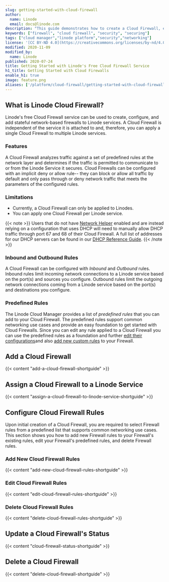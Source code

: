 ```yaml
---
slug: getting-started-with-cloud-firewall
author:
  name: Linode
  email: docs@linode.com
description: "This guide demonstrates how to create a Cloud Firewall, edit firewall rules, and apply it to a Linode."
keywords: ["firewall", "cloud firewall", "security", "securing"]
tags: ["cloud manager","linode platform","security","networking"]
license: '[CC BY-ND 4.0](https://creativecommons.org/licenses/by-nd/4.0)'
modified: 2020-11-09
modified_by:
  name: Linode
published: 2020-07-24
title: Getting Started with Linode's Free Cloud Firewall Service
h1_title: Getting Started with Cloud Firewalls
enable_h1: true
image: feature.png
aliases: ['/platform/cloud-firewall/getting-started-with-cloud-firewall/']
---
```


## What is Linode Cloud Firewall?

Linode's free Cloud Firewall service can be used to create, configure, and add stateful network-based firewalls to Linode services. A Cloud Firewall is independent of the service it is attached to and, therefore, you can apply a single Cloud Firewall to multiple Linode services.

### Features

A Cloud Firewall analyzes traffic against a set of predefined rules at the network layer and determines if the traffic is permitted to communicate to or from the Linode Service it secures. Cloud Firewalls can be configured with an implicit deny or allow rule-- they can block or allow all traffic by default and only pass through or deny network traffic that meets the parameters of the configured rules.

### Limitations

- Currently, a Cloud Firewall can only be applied to Linodes.
- You can apply one Cloud Firewall per Linode service.

{{< note >}}
Users that do not have [Network Helper](/docs/guides/network-helper/) enabled and are instead relying on a configuration that uses DHCP will need to manually allow DHCP traffic through port 67 and 68 of their Cloud Firewall. A full list of addresses for our DHCP servers can be found in our [DHCP Reference Guide](/docs/guides/dhcp-ip-address-reference/).
{{< /note >}}

### Inbound and Outbound Rules

A Cloud Firewall can be configured with *Inbound* and *Outbound* rules. Inbound rules limit incoming network connections to a Linode service based on the port(s) and sources you configure. Outbound rules limit the outgoing network connections coming from a Linode service based on the port(s) and destinations you configure.

### Predefined Rules

The Linode Cloud Manager provides a list of *predefined rules* that you can add to your Cloud Firewall. The predefined rules support common networking use cases and provide an easy foundation to get started with Cloud Firewalls. Since you can edit any rule applied to a Cloud Firewall you can use the predefined rules as a foundation and further [edit their configurations](/docs/products/networking/cloud-firewall/guides/edit-rules/)and also [add new custom rules](/docs/products/networking/cloud-firewall/guides/add-rules/) to your Firewall.

## Add a Cloud Firewall

{{< content "add-a-cloud-firewall-shortguide" >}}

## Assign a Cloud Firewall to a Linode Service

{{< content "assign-a-cloud-firewall-to-linode-service-shortguide" >}}

## Configure Cloud Firewall Rules

Upon initial creation of a Cloud Firewall, you are required to select Firewall rules from a predefined list that supports common networking use cases. This section shows you how to add new Firewall rules to your Firewall's existing rules, edit your Firewall's predefined rules, and delete Firewall rules.

### Add New Cloud Firewall Rules

{{< content "add-new-cloud-firewall-rules-shortguide" >}}

### Edit Cloud Firewall Rules

{{< content "edit-cloud-firewall-rules-shortguide" >}}

### Delete Cloud Firewall Rules

{{< content "delete-cloud-firewall-rules-shortguide" >}}

## Update a Cloud Firewall's Status

{{< content "cloud-firewall-status-shortguide" >}}

## Delete a Cloud Firewall

{{< content "delete-cloud-firewall-shortguide" >}}
